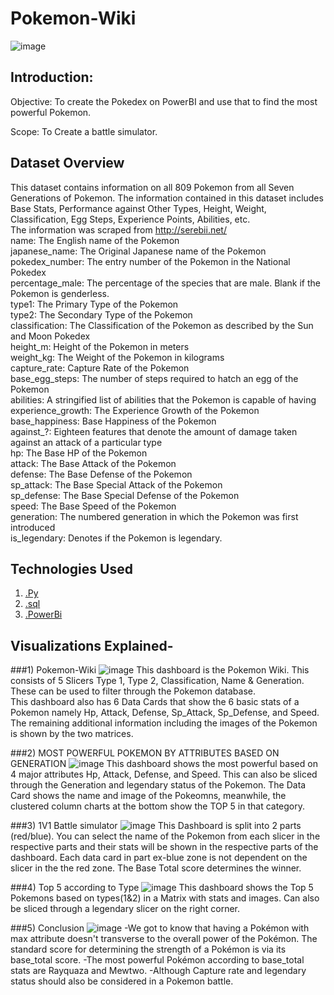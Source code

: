 # Pokemon-Wiki
![image](https://github.com/SiddharthaKandpal/pokemon/assets/78250442/f473cf3c-07ed-4084-9a8a-34e3bdec06bd)

## Introduction:
Objective: To create the Pokedex on PowerBI and use that to find the most powerful Pokemon.  

Scope: To Create a battle simulator.
## Dataset Overview
This dataset contains information on all 809 Pokemon from all Seven Generations of Pokemon. The information contained in this dataset includes Base Stats, Performance against Other Types, Height, Weight, Classification, Egg Steps, Experience Points, Abilities, etc.  
The information was scraped from http://serebii.net/  
name: The English name of the Pokemon  
japanese_name: The Original Japanese name of the Pokemon  
pokedex_number: The entry number of the Pokemon in the National Pokedex  
percentage_male: The percentage of the species that are male. Blank if the Pokemon is genderless.  
type1: The Primary Type of the Pokemon  
type2: The Secondary Type of the Pokemon  
classification: The Classification of the Pokemon as described by the Sun and Moon Pokedex  
height_m: Height of the Pokemon in meters  
weight_kg: The Weight of the Pokemon in kilograms  
capture_rate: Capture Rate of the Pokemon  
base_egg_steps: The number of steps required to hatch an egg of the Pokemon  
abilities: A stringified list of abilities that the Pokemon is capable of having  
experience_growth: The Experience Growth of the Pokemon  
base_happiness: Base Happiness of the Pokemon  
against_?: Eighteen features that denote the amount of damage taken against an attack of a particular type  
hp: The Base HP of the Pokemon  
attack: The Base Attack of the Pokemon  
defense: The Base Defense of the Pokemon  
sp_attack: The Base Special Attack of the Pokemon  
sp_defense: The Base Special Defense of the Pokemon  
speed: The Base Speed of the Pokemon  
generation: The numbered generation in which the Pokemon was first introduced  
is_legendary: Denotes if the Pokemon is legendary.

## Technologies Used  
1) [.Py](https://www.python.org/downloads/)
2) [.sql](https://www.microsoft.com/en-ca/sql-server/sql-server-downloads)
3) [.PowerBi](https://powerbi.microsoft.com/en-us/downloads/)

## Visualizations Explained-
###1) Pokemon-Wiki
![image](https://github.com/SiddharthaKandpal/pokemon/assets/78250442/4417b95f-94da-447f-9e19-b21e389826b4)
This dashboard is the Pokemon Wiki. This consists of 5 Slicers Type 1, Type 2, Classification, Name & Generation. These can be used to filter through the Pokemon database.  
This dashboard also has 6 Data Cards that show the 6 basic stats of a Pokemon namely Hp, Attack, Defense, Sp_Attack, Sp_Defense, and Speed. The remaining additional information including the images of the Pokemon is shown by the two matrices.

###2)  MOST POWERFUL POKEMON BY ATTRIBUTES BASED ON GENERATION
![image](https://github.com/SiddharthaKandpal/pokemon/assets/78250442/b3d6c1d4-dab1-4f50-8b8e-cbeef53ce855)
This dashboard shows the most powerful based on 4 major attributes Hp, Attack, Defense, and Speed. This can also be sliced through the Generation and legendary status of the Pokemon.
The Data Card shows the name and image of the Pokeomns, meanwhile, the clustered column charts at the bottom show the TOP 5 in that category.

###3)  1V1 Battle simulator
![image](https://github.com/SiddharthaKandpal/pokemon/assets/78250442/b3d6c1d4-dab1-4f50-8b8e-cbeef53ce855)
This Dashboard is split into 2 parts (red/blue). You can select the name of the Pokemon from each slicer in the respective parts and their stats will be shown in the respective parts of the dashboard. Each data card in part ex-blue zone is not dependent on the slicer in the the red zone. The Base Total score determines the winner.

###4)  Top 5 according to Type
![image](https://github.com/SiddharthaKandpal/pokemon/assets/78250442/edcd3b4a-b6ad-469d-8647-ea6db3f114b8)
This dashboard shows the Top 5 Pokemons based on types(1&2) in a Matrix with stats and images. Can also be sliced through a legendary slicer on the right corner. 

###5)  Conclusion
![image](https://github.com/SiddharthaKandpal/pokemon/assets/78250442/aa02e4a4-e59a-4780-85c6-22f4de500deb)
-We got to know that having a Pokémon with max attribute doesn't transverse to the overall power of the Pokémon. The standard score for determining the strength of a Pokémon is via its base_total score.
-The most powerful Pokémon according to base_total stats are Rayquaza and Mewtwo.
-Although Capture rate and legendary status should also be considered in a Pokemon battle. 












